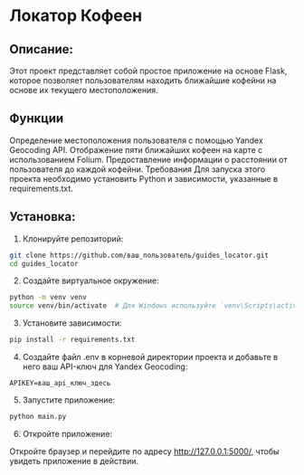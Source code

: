 
Локатор Кофеен
==================================================

Описание:
--------------------------------------------------
Этот проект представляет собой простое приложение на основе Flask, которое позволяет пользователям находить ближайшие кофейни на основе их текущего местоположения.


Функции
--------------------------------------------------
Определение местоположения пользователя с помощью Yandex Geocoding API.
Отображение пяти ближайших кофеен на карте с использованием Folium.
Предоставление информации о расстоянии от пользователя до каждой кофейни.
Требования
Для запуска этого проекта необходимо установить Python и зависимости, указанные в requirements.txt.

Установка:
--------------------------------------------------

1. Клонируйте репозиторий:

```bash
git clone https://github.com/ваш_пользователь/guides_locator.git
cd guides_locator
```

2. Создайте виртуальное окружение:

```bash
python -m venv venv
source venv/bin/activate  # Для Windows используйте `venv\Scripts\activate`
```

3. Установите зависимости:

```bash
pip install -r requirements.txt
```

4. Создайте файл .env в корневой директории проекта и добавьте в него ваш API-ключ для Yandex Geocoding:

```.env
APIKEY=ваш_api_ключ_здесь
```

5. Запустите приложение:

```bash
python main.py
```

6. Откройте приложение:

Откройте браузер и перейдите по адресу http://127.0.0.1:5000/, чтобы увидеть приложение в действии.
